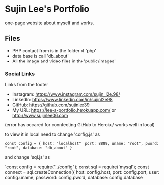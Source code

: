 # Sujin Lee's Portfolio
one-page website about myself and works.

## Files
- PHP contact from is in the folder of 'php'
- data base is call 'db_about'
- All the image and video files in the 'public/images'

### Social Links 
Links from the footer
- Instagram: https://www.instagram.com/sujin_l2e.98/
- LinkedIn: https://www.linkedin.com/in/sujinl2e98
- GitHub: https://github.com/sujinlee39
- My URL: https://lee-s-portfolio.herokuapp.com/ or http://www.sujinlee06.com

(error has occared for conntecting GitHub to Heroku/ works well in local)

to view it in local need to change 'config.js' as

`const config = { host: "localhost", port: 8889, uname: "root", pword: "root", database: "db_about" }`

and change 'sql.js' as

`const config = require("../config"); 
 const sql = require('mysql');
 const connect = sql.createConnection({
    host: config.host,
    port: config.port,
    user: config.uname,
    password: config.pword,
    database: config.database